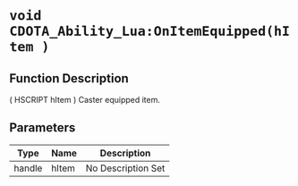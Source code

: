 # `void CDOTA_Ability_Lua:OnItemEquipped(hItem )`
## Function Description
( HSCRIPT hItem ) Caster equipped item.
## Parameters
Type|Name|Description
--|--|--
handle|hItem|No Description Set
